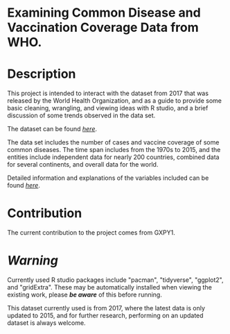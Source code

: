 # **Examining Common Disease and Vaccination Coverage Data from WHO.**

# Description

This project is intended to interact with the dataset from 2017 that was released by the World Health Organization, and as a guide to provide some basic cleaning, wrangling, and viewing ideas with R studio, and a brief discussion of some trends observed in the data set.

The dataset can be found [*here*](https://github.com/owid/owid-datasets/blob/master/datasets/Vaccine%20Coverage%20and%20Disease%20Burden%20-%20WHO%20(2017)/Vaccine%20Coverage%20and%20Disease%20Burden%20-%20WHO%20(2017).csv).

The data set includes the number of cases and vaccine coverage of some common diseases. The time span includes from the 1970s to 2015, and the entities include independent data for nearly 200 countries, combined data for several continents, and overall data for the world.

Detailed information and explanations of the variables included can be found [*here*](https://www.who.int/data/gho/data/themes/topics/indicator-groups/indicator-group-details/GHO/immunization-coverage-estimates).

# Contribution

The current contribution to the project comes from GXPY1.

# ***Warning*** 

Currently used R studio packages include "pacman", "tidyverse", "ggplot2", and "gridExtra". These may be automatically installed when viewing the existing work, please ***be aware*** of this before running.

This dataset currently used is from 2017, where the latest data is only updated to 2015, and for further research, performing on an updated dataset is always welcome.
